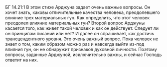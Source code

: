 БГ 14.21:1	В этом стихе Арджуна задает очень важные вопросы. Он хочет знать, каковы отличительные качества человека, преодолевшего влияние трех материальных гун. Как определить, что этот человек преодолел влияние материальных гун? Второй вопрос Арджуны касается того, как живет такой человек и как он действует. Следует ли он принципам писаний или нет? И далее он спрашивает, как достичь трансцендентного уровня. Это очень важный вопрос. Пока человек не знает о том, каким образом можно раз и навсегда выйти из-под влияния гун, он не обнаружит признаков духовной личности. Поэтому вопросы, заданные Арджуной, исключительно важны, и сейчас Господь ответит на них.